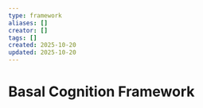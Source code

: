 ```yaml
---
type: framework
aliases: []
creator: []
tags: []
created: 2025-10-20
updated: 2025-10-20
---
```


# Basal Cognition Framework


